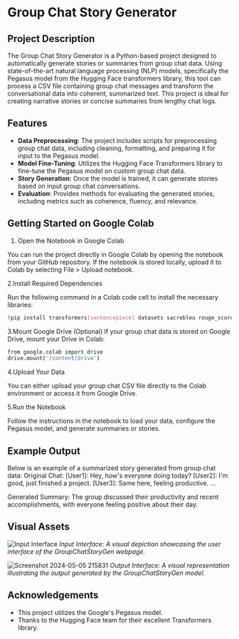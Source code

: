 # Group Chat Story Generator


## Project Description
The Group Chat Story Generator is a Python-based project designed to automatically generate stories or summaries from group chat data. Using state-of-the-art natural language processing (NLP) models, specifically the Pegasus model from the Hugging Face transformers library, this tool can process a CSV file containing group chat messages and transform the conversational data into coherent, summarized text. This project is ideal for creating narrative stories or concise summaries from lengthy chat logs.

## Features
- **Data Preprocessing**: The project includes scripts for preprocessing group chat data, including cleaning, formatting, and preparing it for input to the Pegasus model.
- **Model Fine-Tuning**: Utilizes the Hugging Face Transformers library to fine-tune the Pegasus model on custom group chat data.
- **Story Generation**: Once the model is trained, it can generate stories based on input group chat conversations.
- **Evaluation**: Provides methods for evaluating the generated stories, including metrics such as coherence, fluency, and relevance.

## Getting Started on Google Colab

1. Open the Notebook in Google Colab

You can run the project directly in Google Colab by opening the notebook from your GitHub repository.
If the notebook is stored locally, upload it to Colab by selecting File > Upload notebook.

2.Install Required Dependencies

Run the following command in a Colab code cell to install the necessary libraries:
  ```bash
!pip install transformers[sentencepiece] datasets sacrebleu rouge_score py7zr -q
```
3.Mount Google Drive (Optional)
If your group chat data is stored on Google Drive, mount your Drive in Colab:

```bash
from google.colab import drive
drive.mount('/content/drive')
```
4.Upload Your Data

You can either upload your group chat CSV file directly to the Colab environment or access it from Google Drive.

5.Run the Notebook

Follow the instructions in the notebook to load your data, configure the Pegasus model, and generate summaries or stories.

## Example Output
Below is an example of a summarized story generated from group chat data:
Original Chat:
[User1]: Hey, how's everyone doing today?
[User2]: I'm good, just finished a project.
[User3]: Same here, feeling productive.
...

Generated Summary:
The group discussed their productivity and recent accomplishments, with everyone feeling positive about their day.


## Visual Assets
![Input Interface](https://github.com/Aakash2003jain/GroupChatStoryGeneration/assets/102961260/b5b9eb7c-5eed-43f5-83ff-45101bf8ad2c)
*Input Interface: A visual depiction showcasing the user interface of the GroupChatStoryGen webpage.*

![Screenshot 2024-05-05 215831](https://github.com/Aakash2003jain/GroupChatStoryGeneration/assets/102961260/dbadaa15-441b-4a60-b458-42b98be3a60f)
*Output Interface: A visual representation illustrating the output generated by the GroupChatStoryGen model.*


## Acknowledgements
- This project utilizes the Google's Pegasus model.
- Thanks to the Hugging Face team for their excellent Transformers library.



